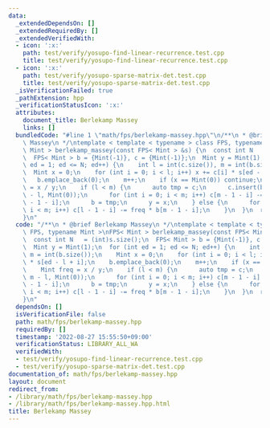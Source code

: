 ```yaml
---
data:
  _extendedDependsOn: []
  _extendedRequiredBy: []
  _extendedVerifiedWith:
  - icon: ':x:'
    path: test/verify/yosupo-find-linear-recurrence.test.cpp
    title: test/verify/yosupo-find-linear-recurrence.test.cpp
  - icon: ':x:'
    path: test/verify/yosupo-sparse-matrix-det.test.cpp
    title: test/verify/yosupo-sparse-matrix-det.test.cpp
  _isVerificationFailed: true
  _pathExtension: hpp
  _verificationStatusIcon: ':x:'
  attributes:
    document_title: Berlekamp Massey
    links: []
  bundledCode: "#line 1 \"math/fps/berlekamp-massey.hpp\"\n/**\n * @brief Berlekamp\
    \ Massey\n */\ntemplate < template < typename > class FPS, typename Mint >\nFPS<\
    \ Mint > berlekamp_massey(const FPS< Mint > &s) {\n  const int N   = (int)s.size();\n\
    \  FPS< Mint > b = {Mint(-1)}, c = {Mint(-1)};\n  Mint y = Mint(1);\n  for (int\
    \ ed = 1; ed <= N; ed++) {\n    int l = int(c.size()), m = int(b.size());\n  \
    \  Mint x = 0;\n    for (int i = 0; i < l; i++) x += c[i] * s[ed - l + i];\n \
    \   b.emplace_back(0);\n    m++;\n    if (x == Mint(0)) continue;\n    Mint freq\
    \ = x / y;\n    if (l < m) {\n      auto tmp = c;\n      c.insert(begin(c), m\
    \ - l, Mint(0));\n      for (int i = 0; i < m; i++) c[m - 1 - i] -= freq * b[m\
    \ - 1 - i];\n      b = tmp;\n      y = x;\n    } else {\n      for (int i = 0;\
    \ i < m; i++) c[l - 1 - i] -= freq * b[m - 1 - i];\n    }\n  }\n  return c;\n\
    }\n"
  code: "/**\n * @brief Berlekamp Massey\n */\ntemplate < template < typename > class\
    \ FPS, typename Mint >\nFPS< Mint > berlekamp_massey(const FPS< Mint > &s) {\n\
    \  const int N   = (int)s.size();\n  FPS< Mint > b = {Mint(-1)}, c = {Mint(-1)};\n\
    \  Mint y = Mint(1);\n  for (int ed = 1; ed <= N; ed++) {\n    int l = int(c.size()),\
    \ m = int(b.size());\n    Mint x = 0;\n    for (int i = 0; i < l; i++) x += c[i]\
    \ * s[ed - l + i];\n    b.emplace_back(0);\n    m++;\n    if (x == Mint(0)) continue;\n\
    \    Mint freq = x / y;\n    if (l < m) {\n      auto tmp = c;\n      c.insert(begin(c),\
    \ m - l, Mint(0));\n      for (int i = 0; i < m; i++) c[m - 1 - i] -= freq * b[m\
    \ - 1 - i];\n      b = tmp;\n      y = x;\n    } else {\n      for (int i = 0;\
    \ i < m; i++) c[l - 1 - i] -= freq * b[m - 1 - i];\n    }\n  }\n  return c;\n\
    }\n"
  dependsOn: []
  isVerificationFile: false
  path: math/fps/berlekamp-massey.hpp
  requiredBy: []
  timestamp: '2022-08-27 15:55:50+09:00'
  verificationStatus: LIBRARY_ALL_WA
  verifiedWith:
  - test/verify/yosupo-find-linear-recurrence.test.cpp
  - test/verify/yosupo-sparse-matrix-det.test.cpp
documentation_of: math/fps/berlekamp-massey.hpp
layout: document
redirect_from:
- /library/math/fps/berlekamp-massey.hpp
- /library/math/fps/berlekamp-massey.hpp.html
title: Berlekamp Massey
---
```

